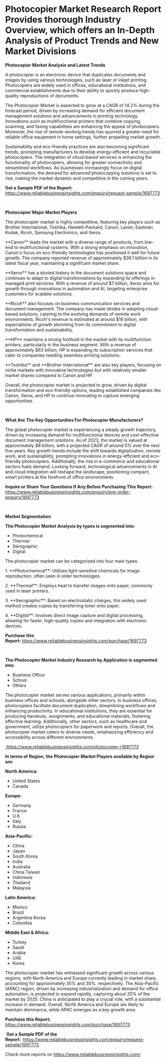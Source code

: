 <p><h1>Photocopier Market Research Report Provides thorough Industry Overview, which offers an In-Depth Analysis of Product Trends and New Market Divisions</h1></p><p><strong>Photocopier Market Analysis and Latest Trends</strong></p>
<p><p>A photocopier is an electronic device that duplicates documents and images by using various technologies, such as laser or inkjet printing. Photocopiers are widely used in offices, educational institutions, and commercial establishments due to their ability to quickly produce high-quality reproductions of documents.</p><p>The Photocopier Market is expected to grow at a CAGR of 14.2% during the forecast period, driven by increasing demand for efficient document management solutions and advancements in printing technology. Innovations such as multifunctional printers that combine copying, scanning, and faxing capabilities are enhancing the appeal of photocopiers. Moreover, the rise of remote working trends has spurred a greater need for reliable office equipment in home settings, further propelling market growth.</p><p>Sustainability and eco-friendly practices are also becoming significant trends, prompting manufacturers to develop energy-efficient and recyclable photocopiers. The integration of cloud-based services is enhancing the functionality of photocopiers, allowing for greater connectivity and streamlined workflows. As businesses increasingly focus on digital transformation, the demand for advanced photocopying solutions is set to rise, making the market dynamic and competitive in the coming years.</p></p>
<p><strong>Get a Sample PDF of the Report:&nbsp;</strong> <a href="https://www.reliablebusinessinsights.com/enquiry/request-sample/1697773?utm_campaign=2983&utm_medium=2&utm_source=Github&utm_content=ia&utm_term=24032025&utm_id=photocopier">https://www.reliablebusinessinsights.com/enquiry/request-sample/1697773</a></p>
<p>&nbsp;</p>
<p><strong>Photocopier Major Market Players</strong></p>
<p><p>The photocopier market is highly competitive, featuring key players such as Brother International, Toshiba, Hewlett-Packard, Canon, Lanier, Eastman Kodak, Ricoh, Samsung Electronics, and Xerox. </p><p>**Canon** leads the market with a diverse range of products, from low-end to multifunctional systems. With a strong emphasis on innovation, Canon's focus on eco-friendly technologies has positioned it well for future growth. The company reported revenue of approximately $36.1 billion in its latest fiscal year, maintaining a significant market share.</p><p>**Xerox** has a storied history in the document solutions space and continues to adapt to digital transformations by expanding its offerings in managed print services. With a revenue of around $7 billion, Xerox aims for growth through innovations in automation and AI, targeting enterprise customers for scalable solutions.</p><p>**Ricoh** also focuses on business communication services and document management. The company has made strides in adopting cloud-based solutions, catering to the evolving demands of remote work environments. Ricoh's revenue is estimated at around $18 billion, with expectations of growth stemming from its commitment to digital transformation and sustainability.</p><p>**HP** maintains a strong foothold in the market with its multifunction printers, particularly in the business segment. With a revenue of approximately $63 billion, HP is expanding its subscription services that cater to companies needing seamless printing solutions. </p><p>**Toshiba** and **Brother International** are also key players, focusing on niche markets with innovative technologies but with relatively smaller market shares compared to Canon and HP.</p><p>Overall, the photocopier market is projected to grow, driven by digital transformation and eco-friendly options, leading established companies like Canon, Xerox, and HP to continue innovating to capture emerging opportunities.</p></p>
<p>&nbsp;</p>
<p><strong>What Are The Key Opportunities For Photocopier Manufacturers?</strong></p>
<p><p>The global photocopier market is experiencing a steady growth trajectory, driven by increasing demand for multifunctional devices and cost-effective document management solutions. As of 2023, the market is valued at approximately $8 billion, with a projected CAGR of around 5% over the next five years. Key growth trends include the shift towards digitalization, remote work, and sustainability, prompting innovations in energy-efficient and eco-friendly photocopiers. Additionally, the rise in e-commerce and educational sectors fuels demand. Looking forward, technological advancements in AI and cloud integration will reshape the landscape, positioning compact, smart printers at the forefront of office environments.</p></p>
<p><strong>Inquire or Share Your Questions If Any Before Purchasing This Report:</strong> <a href="https://www.reliablebusinessinsights.com/enquiry/pre-order-enquiry/1697773?utm_campaign=2983&utm_medium=2&utm_source=Github&utm_content=ia&utm_term=24032025&utm_id=photocopier">https://www.reliablebusinessinsights.com/enquiry/pre-order-enquiry/1697773</a></p>
<p>&nbsp;</p>
<p><strong>Market Segmentation</strong></p>
<p><strong>The Photocopier Market Analysis by types is segmented into:</strong></p>
<p><ul><li>Photochemical</li><li>Thermal</li><li>Xerographic</li><li>Digital</li></ul></p>
<p><p>The photocopier market can be categorized into four main types: </p><p>1. **Photochemical**: Utilizes light-sensitive chemicals for image reproduction, often seen in older technologies.</p><p>2. **Thermal**: Employs heat to transfer images onto paper, commonly used in laser printers.</p><p>3. **Xerographic**: Based on electrostatic charges, this widely used method creates copies by transferring toner onto paper.</p><p>4. **Digital**: Involves direct image capture and digital processing, allowing for faster, high-quality copies and integration with electronic devices.</p></p>
<p><strong>Purchase this Report:&nbsp;</strong><a href="https://www.reliablebusinessinsights.com/purchase/1697773?utm_campaign=2983&utm_medium=2&utm_source=Github&utm_content=ia&utm_term=24032025&utm_id=photocopier">https://www.reliablebusinessinsights.com/purchase/1697773</a></p>
<p>&nbsp;</p>
<p><strong>The Photocopier Market Industry Research by Application is segmented into:</strong></p>
<p><ul><li>Business Office</li><li>School</li><li>Others</li></ul></p>
<p><p>The photocopier market serves various applications, primarily within business offices and schools, alongside other sectors. In business offices, photocopiers facilitate document duplication, streamlining workflows and enhancing productivity. In educational institutions, they are essential for producing handouts, assignments, and educational materials, fostering effective learning. Additionally, other sectors, such as healthcare and government, utilize photocopiers for paperwork and reports. Overall, the photocopier market caters to diverse needs, emphasizing efficiency and accessibility across different environments.</p></p>
<p><a href="https://www.reliablebusinessinsights.com/photocopier-r1697773?utm_campaign=2983&utm_medium=2&utm_source=Github&utm_content=ia&utm_term=24032025&utm_id=photocopier">&nbsp;https://www.reliablebusinessinsights.com/photocopier-r1697773</a></p>
<p><strong>In terms of Region, the Photocopier Market Players available by Region are:</strong></p>
<p>
    <p> <strong> North America: </strong>
        <ul>
            <li>United States</li>
            <li>Canada</li>
        </ul>
        </p> 
    <p> <strong> Europe: </strong>
        <ul>
            <li>Germany</li>
            <li>France</li>
            <li>U.K.</li>
            <li>Italy</li>
            <li>Russia</li>
        </ul>
        </p> 
    <p> <strong> Asia-Pacific: </strong>
        <ul>
            <li>China</li>
            <li>Japan</li>
            <li>South Korea</li>
            <li>India</li>
            <li>Australia</li>
            <li>China Taiwan</li>
            <li>Indonesia</li>
            <li>Thailand</li>
            <li>Malaysia</li>
        </ul>
        </p> 
    <p> <strong> Latin America: </strong>
        <ul>
            <li>Mexico</li>
            <li>Brazil</li>
            <li>Argentina Korea</li>
            <li>Colombia</li>
        </ul>
        </p> 
    <p> <strong> Middle East & Africa: </strong>
        <ul>
            <li>Turkey</li>
            <li>Saudi</li>
            <li>Arabia</li>
            <li>UAE</li>
            <li>Korea</li>
        </ul>
    </p>
    </p>
<p><p>The photocopier market has witnessed significant growth across various regions, with North America and Europe currently leading in market share, accounting for approximately 35% and 30%, respectively. The Asia-Pacific (APAC) region, driven by increasing industrialization and demand for office automation, is projected to expand rapidly, capturing about 25% of the market by 2025. China is anticipated to play a crucial role, with a substantial increase in demand. Overall, North America and Europe are likely to maintain dominance, while APAC emerges as a key growth area.</p></p>
<p><strong>Purchase this Report: </strong><a href="https://www.reliablebusinessinsights.com/purchase/1697773?utm_campaign=2983&utm_medium=2&utm_source=Github&utm_content=ia&utm_term=24032025&utm_id=photocopier">https://www.reliablebusinessinsights.com/purchase/1697773</a></p>
<p>&nbsp;<strong>Get a Sample PDF of the Report:&nbsp;&nbsp;</strong><a href="https://www.reliablebusinessinsights.com/enquiry/request-sample/1697773?utm_campaign=2983&utm_medium=2&utm_source=Github&utm_content=ia&utm_term=24032025&utm_id=photocopier">https://www.reliablebusinessinsights.com/enquiry/request-sample/1697773</a></p>
<p><strong></strong></p>
<p>Check more reports on <a href="https://www.reliablebusinessinsights.com/?utm_campaign=2983&utm_medium=2&utm_source=Github&utm_content=ia&utm_term=24032025&utm_id=photocopier">https://www.reliablebusinessinsights.com/</a></p>